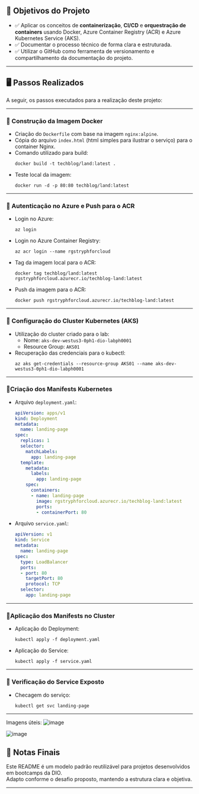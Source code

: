 ## 🎯 Objetivos do Projeto

- ✅ Aplicar os conceitos de **containerização**, **CI/CD** e **orquestração de containers** usando Docker, Azure Container Registry (ACR) e Azure Kubernetes Service (AKS).
- ✅ Documentar o processo técnico de forma clara e estruturada.
- ✅ Utilizar o GitHub como ferramenta de versionamento e compartilhamento da documentação do projeto.

---

## 🖥️ Passos Realizados

A seguir, os passos executados para a realização deste projeto:

---

### 🔹 Construção da Imagem Docker

- Criação do `Dockerfile` com base na imagem `nginx:alpine`.
- Cópia do arquivo `index.html` (html simples para ilustrar o serviço) para o container Nginx.
- Comando utilizado para build:
  ```
  docker build -t techblog/land:latest .
  ```
- Teste local da imagem:
  ```
  docker run -d -p 80:80 techblog/land:latest
  ```

---

### 🔹 Autenticação no Azure e Push para o ACR

- Login no Azure:
  ```
  az login
  ```
- Login no Azure Container Registry:
  ```
  az acr login --name rgstryphforcloud
  ```
- Tag da imagem local para o ACR:
  ```
  docker tag techblog/land:latest rgstryphforcloud.azurecr.io/techblog-land:latest
  ```
- Push da imagem para o ACR:
  ```
  docker push rgstryphforcloud.azurecr.io/techblog-land:latest
  ```

---

### 🔹 Configuração do Cluster Kubernetes (AKS)

- Utilização do cluster criado para o lab:
  - Nome: `aks-dev-westus3-0ph1-dio-labph0001`
  - Resource Group: `AKS01`
- Recuperação das credenciais para o kubectl:
  ```
  az aks get-credentials --resource-group AKS01 --name aks-dev-westus3-0ph1-dio-labph0001
  ```

---

### 🔹Criação dos Manifests Kubernetes

- Arquivo `deployment.yaml`:
  ```yaml
  apiVersion: apps/v1
  kind: Deployment
  metadata:
    name: landing-page
  spec:
    replicas: 1
    selector:
      matchLabels:
        app: landing-page
    template:
      metadata:
        labels:
          app: landing-page
      spec:
        containers:
        - name: landing-page
          image: rgstryphforcloud.azurecr.io/techblog-land:latest
          ports:
          - containerPort: 80
  ```
- Arquivo `service.yaml`:
  ```yaml
  apiVersion: v1
  kind: Service
  metadata:
    name: landing-page
  spec:
    type: LoadBalancer
    ports:
    - port: 80
      targetPort: 80
      protocol: TCP
    selector:
      app: landing-page
  ```

---

### 🔹Aplicação dos Manifests no Cluster

- Aplicação do Deployment:
  ```
  kubectl apply -f deployment.yaml
  ```
- Aplicação do Service:
  ```
  kubectl apply -f service.yaml
  ```

---

### 🔹 Verificação do Service Exposto

- Checagem do serviço:
  ```
  kubectl get svc landing-page
  ```
  

---

Imagens úteis:
![image](https://github.com/user-attachments/assets/753ba795-657c-415f-a32c-c47288ee1686)

![image](https://github.com/user-attachments/assets/9e7b3220-2fc3-4e43-973c-94debd254a8b)


## 🧾 Notas Finais

Este README é um modelo padrão reutilizável para projetos desenvolvidos em bootcamps da DIO.  
Adapto conforme o desafio proposto, mantendo a estrutura clara e objetiva.

---
